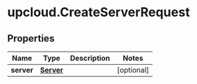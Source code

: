 # upcloud.CreateServerRequest

## Properties
Name | Type | Description | Notes
------------ | ------------- | ------------- | -------------
**server** | [**Server**](Server.md) |  | [optional] 


